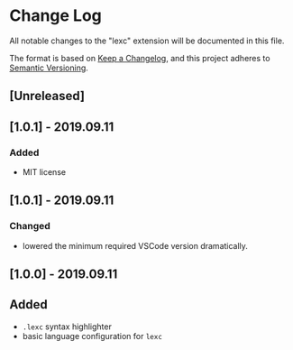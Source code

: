 # Change Log

All notable changes to the "lexc" extension will be documented in this file.

The format is based on [Keep a Changelog](https://keepachangelog.com/en/1.0.0/),
and this project adheres to [Semantic Versioning](https://semver.org/spec/v2.0.0.html).

## [Unreleased]

## [1.0.1] - 2019.09.11
### Added
- MIT license

## [1.0.1] - 2019.09.11
### Changed
- lowered the minimum required VSCode version dramatically.

## [1.0.0] - 2019.09.11

## Added

- `.lexc` syntax highlighter
- basic language configuration for `lexc`
